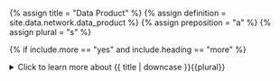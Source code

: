 <!--------------------------------------------- TITLE AND DEFINITION starts -->

{% assign title = "Data Product" %}
{% assign definition = site.data.network.data_product %}
{% assign preposition = "a" %}
{% assign plural = "s" %}

<!--------------------------------------------- TITLE AND DEFINITION ends -->

{% if include.more == "yes" and include.heading == "more" %}
<details class='detailsCollapsible'><summary class='nobr'>Click to learn more about {{ title | downcase }}{{plural}}
</summary>
{% endif %}

{% if include.heading != "" and include.heading != "more" %}
{{include.heading}} {{title}}
{% endif %}

{% if include.icon != "no" %} 

{% if include.table == "yes" and include.icon != "no" %}
<table class='definitionTable'><tr><td>
{% endif %}

<img src='images/icons/nodes/png{{include.icon}}/{{ title | downcase | replace: " ", "-" }}.png' />

{% if include.table == "yes" and include.icon != "no" %}
</td><td>
{% endif %}

{% endif %}

{% if include.definition == "bold" %}
<strong>{{ definition }}</strong>
{% else %}
{% if include.definition != "no" %}
{{ definition }}
{% endif %}
{% endif %}

{% if include.table == "yes" and include.icon != "no" %}
</td></tr></table>
{% endif %}

{% if include.more == "yes" and include.content == "more" and include.heading != "more" %}
<details class='detailsCollapsible'><summary class='nobr'>Click to learn more about {{ title | downcase }}{{plural}}
</summary>
{% endif %}

{% if include.content != "no" %}

<!--------------------------------------------- CONTENT starts -->

Data products exist in the context of session based data and session independent data nodes. In the first case, a data product is the collection of datasets generated by an instance of a trading bot as defined in a trading mine, running a trading session. In the latter case, it is the collection of datasets generated by either a sensor bot or an indicator bot instance, as defined in a data mine, and running a data mining task.

A data product node must reference a product definition in the corresponding bot.

{% include important.html content="Data products may only be stored on the same network node on which the task&mdash;data mining or trading&mdash;runs." %}

<!--------------------------------------------- CONTENT ends -->

{% endif %}

{% if include.more == "yes" and include.content != "more" and include.heading != "more" %}
<details class='detailsCollapsible'><summary class='nobr'>Click to learn more about {{ title | downcase }}{{plural}}
</summary>
{% endif %}

{% if include.adding != "" %}

{{include.adding}} Adding {{preposition}} {{title}} Node

<!--------------------------------------------- ADDING starts -->

To add a single data product, select *Add Data Product* on the single market trading data, single market data, bot products, or data products folder node menus. 

{% include note.html content="Remember to establish a reference with a product definition of the corresponding bot in the corresponding data or trading mine." %}

In cases in which multiple data products must be added, you may use the option to create data products in bulk.

Select the *Add All Data Products* option on the data or trading mine products node menu. This adds a bot products node for each bot in the data or trading mine, and a data product for each product definition of each bot. 

You may use this option after manually adding a data or trading mine products node and manually establishing the reference with the desired data mine, or after adding all data or trading mine data products, by which the references with data or trading mines are established automatically.

{% include tip.html content="If adding data products in bulk results in adding data products that are not required, you may easily delete those." %}

<!--------------------------------------------- ADDING ends -->

{% endif %}

{% if include.configuring != "" %}

{{include.configuring}} Configuring the {{title}}

<!--------------------------------------------- CONFIGURING starts -->

XXXXXXXXXXXXXXXXXXXXXXXXXXXXXXXXXXXXXXXXXXXXXXXXXXXXXX

<!--------------------------------------------- CONFIGURING ends -->

{% endif %}

{% if include.starting != "" %}

{{include.starting}} Starting {{preposition}} {{title}}

<!--------------------------------------------- STARTING starts -->

XXXXXXXXXXXXXXXXXXXXXXXXXXXXXXXXXXXXXXXXXXXXXXXXXXXXXX

<!--------------------------------------------- STARTING ends -->

{% endif %}

{% if include.more == "yes" %}
</details>
{% endif %}